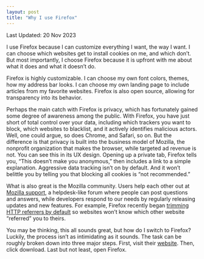 ```yaml
---
layout: post
title: "Why I use Firefox"
---
```

Last Updated: 20 Nov 2023

I use Firefox because I can customize everything I want, the way I want. I can choose which websites get to install cookies on me, and which don’t. But most importantly, I choose Firefox because it is upfront with me about what it does and what it doesn’t do.

Firefox is highly customizable. I can choose my own font colors, themes, how my address bar looks. I can choose my own landing page to include articles from my favorite websites. Firefox is also open source, allowing for transparency into its behavior.

Perhaps the main catch with Firefox is privacy, which has fortunately gained some degree of awareness among the public. With Firefox, you have just short of total control over your data, including which trackers you want to block, which websites to blacklist, and it actively identifies malicious actors. Well, one could argue, so does Chrome, and Safari, so on. But the difference is that privacy is built into the business model of Mozilla, the nonprofit organization that makes the browser, while targeted ad revenue is not. You can see this in its UX design. Opening up a private tab, Firefox tells you, “This doesn’t make you anonymous,” then includes a link to a simple explanation. Aggressive data tracking isn’t on by default. And it won’t belittle you by telling you that blocking all cookies is “not recommended.”

What is also great is the Mozilla community. Users help each other out at [Mozilla support](https://support.mozilla.org/en-US/), a helpdesk-like forum where people can post questions and answers, while developers respond to our needs by regularly releasing updates and new features. For example, Firefox recently began [trimming HTTP referrers by default](https://blog.mozilla.org/security/2021/03/22/firefox-87-trims-http-referrers-by-default-to-protect-user-privacy/) so websites won’t know which other website “referred” you to theirs.

You may be thinking, this all sounds great, but how do I switch to Firefox? Luckily, the process isn’t as intimidating as it sounds. The task can be roughly broken down into three major steps. First, visit their [website](https://www.mozilla.org/en-US/firefox/new/). Then, click download. Last but not least, open Firefox.
